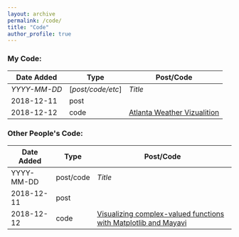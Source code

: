 ```yaml
---
layout: archive
permalink: /code/
title: "Code"
author_profile: true
---
```


### My Code:


| Date Added    | Type      | Post/Code                                     |
| ------------- |-------------------| ----------------------------------------------|
| *YYYY-MM-DD*  | [*post/code/etc*] | *Title*  |
| 2018-12-11    | post              |          |
| 2018-12-12    | code              | [Atlanta Weather Vizualition][1]|

[1]: http://nbviewer.jupyter.org/github/loganblackstad/nbviewer-tesst/blob/master/atlanta-weather-plotting.ipynb




### Other People's Code:


| Date Added    | Type          | Post/Code                                     |
| ------------- |---------------| ----------------------------------------------|
| YYYY-MM-DD    | post/code     | *Title*  |
| 2018-12-11    | post          |          |
| 2018-12-12    | code          | [Visualizing complex-valued functions with Matplotlib and Mayavi][101]|

[101]: http://nbviewer.jupyter.org/github/empet/Math/blob/master/DomainColoring.ipynb

